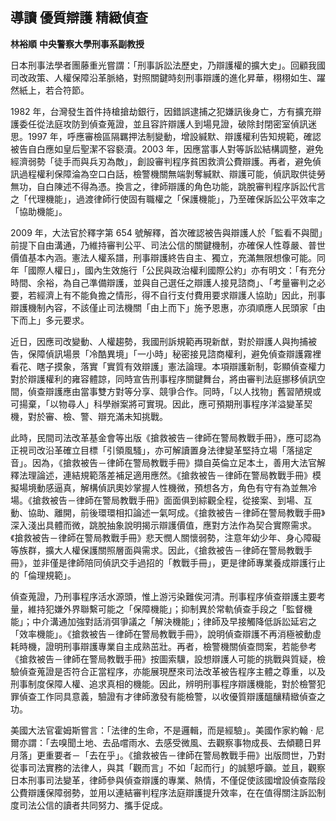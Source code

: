 ## 導讀 優質辯護 精緻偵查

**林裕順**
**中央警察大學刑事系副教授**

日本刑事法學者團藤重光嘗謂：「刑事訴訟法歷史，乃辯護權的擴大史」。回顧我國司改政策、人權保障沿革脈絡，對照關鍵時刻刑事辯護的進化昇華，栩栩如生、躍然紙上，若合符節。

1982 年，台灣發生首件持槍搶劫銀行，因錯誤逮捕之犯嫌訊後身亡，方有擴充辯護委任從法庭攻防到偵查蒐證，並且容許辯護人到場見證，破除封閉密室偵訊迷思。1997 年，呼應審檢區隔羈押法制變動，增設緘默、辯護權利告知規範，確認被告自白應如皇后聖潔不容褻瀆。2003 年，因應當事人對等訴訟結構調整，避免經濟弱勢「徒手而與兵刃為敵」，創設審判程序貧困救濟公費辯護。再者，避免偵訊過程權利保障淪為空口白話，檢警機關無端剝奪緘默、辯護可能，偵訊取供徒勞無功，自白陳述不得為憑。換言之，律師辯護的角色功能，跳脫審判程序訴訟代言之「代理機能」，過渡律師行使固有職權之「保護機能」，乃至確保訴訟公平效率之「協助機能」。

2009 年，大法官於釋字第 654 號解釋，首次確認被告與辯護人於「監看不與聞」前提下自由溝通，乃維持審判公平、司法公信的關鍵機制，亦確保人性尊嚴、普世價值基本內涵。憲法人權系譜，刑事辯護終告自主、獨立，充滿無限想像可能。同年「國際人權日」，國內生效施行「公民與政治權利國際公約」亦有明文：「有充分時間、余裕，為自己準備辯護，並與自己選任之辯護人接見諮商」、「考量審判之必要，若經濟上有不能負擔之情形，得不自行支付費用要求辯護人協助」因此，刑事辯護機制內容，不該僅止司法機關「由上而下」施予恩惠，亦須順應人民頭家「由下而上」多元要求。

近日，因應司改變動、人權趨勢，我國刑訴規範再現新猷，對於辯護人與拘捕被告，保障偵訊場景「冷酷異境」「一小時」秘密接見諮商權利，避免偵查辯護霧裡看花、瞎子摸象，落實「實質有效辯護」憲法論理。本項辯護新制，彰顯偵查權力對於辯護權利的雍容體諒，同時宣告刑事程序關鍵舞台，將由審判法庭挪移偵訊空間，偵查辯護應由當事雙方對等分享、競爭合作。同時，「以人找物」舊習陋規或可揚棄，「以物尋人」科學辦案將可實現。因此，應可預期刑事程序洋溢變革契機，對於審、檢、警、辯充滿未知挑戰。

此時，民間司法改革基金會等出版《搶救被告－律師在警局教戰手冊》，應可認為正視司改沿革確立目標「引領風騷」，亦可解讀置身法律變革堅持立場「落搥定音」。因為，《搶救被告－律師在警局教戰手冊》擷自英倫立足本土，善用大法官解釋法理論述，連結規範落差補足適用應然。《搶救被告－律師在警局教戰手冊》模擬場境動感逼真，解構偵訊奧妙掌握人性機微，預想各方，角色有守有為並無冷場。《搶救被告－律師在警局教戰手冊》面面俱到綜觀全程，從接案、到場、互動、協助、離開，前後環環相扣論述一氣呵成。《搶救被告－律師在警局教戰手冊》深入淺出具體而微，跳脫抽象說明揭示辯護價值，應對方法作為契合實際需求。《搶救被告－律師在警局教戰手冊》悲天憫人關懷弱勢，注意年幼少年、身心障礙等族群，擴大人權保護關照層面與需求。因此，《搶救被告－律師在警局教戰手冊》，並非僅是律師陪同偵訊交手過招的「教戰手冊」，更是律師專業養成辯護行止的「倫理規範」。

偵查蒐證，乃刑事程序活水源頭，惟上游污染難俟河清。刑事程序偵查辯護主要考量，維持犯嫌外界聯繫可能之「保障機能」；抑制異於常軌偵查手段之「監督機能」；中介溝通加強對話消弭爭議之「解決機能」；律師及早接觸降低訴訟延宕之「效率機能」。《搶救被告－律師在警局教戰手冊》，說明偵查辯護不再消極被動虛耗時機，證明刑事辯護專業自主成熟茁壯。再者，檢警機關偵查問案，若能參考《搶救被告－律師在警局教戰手冊》按圖索驥，設想辯護人可能的挑戰與質疑，檢驗偵查蒐證是否符合正當程序，亦能展現歷來司法改革被告程序主體之尊重，以及刑事制度保障人權、追求真相的機能。因此，辨明刑事程序辯護機能，對於檢警犯罪偵查工作同具意義，驗證有才律師激發有能檢警，以收優質辯護醞釀精緻偵查之功。

美國大法官霍姆斯嘗言：「法律的生命，不是邏輯，而是經驗」。美國作家約翰 ‧ 尼爾亦謂：「去嗅聞土地、去品嚐雨水、去感受微風、去觀察事物成長、去傾聽日昇月落」更重要者－「去在乎」。《搶救被告－律師在警局教戰手冊》出版問世，乃對從事司法實務的法律人，與其「觀而言」不如「起而行」的誠懇呼籲。並且，觀察日本刑事司法變革，律師參與偵查辯護的專業、熱情，不僅促使該國增設偵查階段公費辯護保障弱勢，並用以連結審判程序法庭辯護提升效率，在在值得關注訴訟制度司法公信的讀者共同努力、攜手促成。
